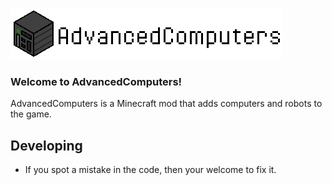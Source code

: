 ![AdvancedComputers](assets/misc/logo.png)<br>
### Welcome to AdvancedComputers!<br>
AdvancedComputers is a Minecraft mod that adds computers and robots to the game.

## Developing
* If you spot a mistake in the code, then your welcome to fix it.
